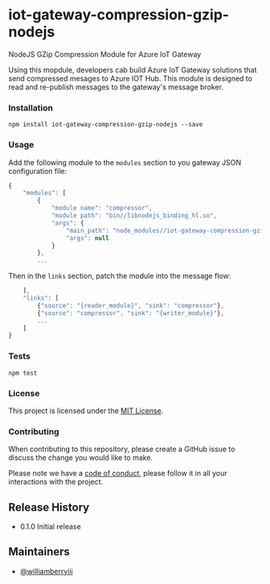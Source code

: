 # iot-gateway-compression-gzip-nodejs
NodeJS GZip Compression Module for Azure IoT Gateway

Using this mopdule, developers cab build Azure IoT Gateway solutions that send compressed mesages to Azure IOT Hub.  This module is designed to read and re-publish messages to the gateway's message broker.

### Installation 

`npm install iot-gateway-compression-gzip-nodejs --save`

### Usage

Add the following module to the `modules` section to you gateway JSON configuration file:

```javascript 
{
    "modules": [
        {
            "module name": "compressor",
            "module path": "bin//libnodejs_binding_hl.so",
            "args": {
                "main_path": "node_modules//iot-gateway-compression-gzip-nodejs//compressor.js",
                "args": null
            }
        },
        ...
```

Then in the `links` section, patch the module into the message flow:

```javascript 
    ],
    "links": [
        {"source": "{reader_module}", "sink": "compressor"},
        {"source": "compressor", "sink": "{writer_module}"},
        ...
    ]
}
```

### Tests

`npm test`

### License

This project is licensed under the [MIT License](LICENSE).

### Contributing

When contributing to this repository, please create a GitHub issue to discuss the change you would like to make.

Please note we have a [code of conduct](CONTRIBUTING.md), please follow it in all your interactions with the project.

## Release History

* 0.1.0 Initial release

## Maintainers

- [@williamberryiii](https://github.com/WilliamBerryiii)